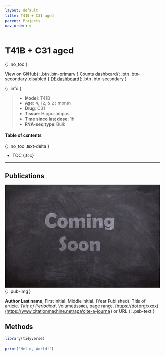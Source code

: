 ```yaml
---
layout: default
title: T41B + C31 aged
parent: Projects
nav_order: 9
---
```


# T41B + C31 aged
{: .no_toc }

[View on GitHub](https://github.com/Longo-Lab/T41B_C31_aged){: .btn .btn-primary }
[Counts dashboard](https://longo-stanford.shinyapps.io/count_T41B_C31_aged/){: .btn .btn-secondary .disabled }
[DE dashboard](https://longo-stanford.shinyapps.io/de_T41B_C31_aged/){: .btn .btn-secondary }

{: .info }
> - **Model**: T41B
> - **Age**: 4, 12, & 23 month
> - **Drug**: C31
> - **Tissue**: Hippocampus
> - **Time since last dose**: 1h
> - **RNA-seq type**: Bulk

#### Table of contents
{: .no_toc .text-delta }

- TOC
{:toc}

---

## Publications

[![](/assets/images/coming-soon.jpg)](https://pixabay.com/photos/coming-soon-chalk-board-blackboard-2550190/)
{: .pub-img }

**Author Last name**, First initial. Middle initial. (Year Published). Title of article. _Title of Periodical_, Volume(Issue), page range. [https://doi.org/xxxx](https://www.citationmachine.net/apa/cite-a-journal) or URL
{: .pub-text }

## Methods

```r
library(tidyverse)

print('Hello, World!')
```

